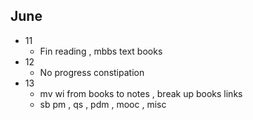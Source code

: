 ## June
* 11 
  * Fin reading , mbbs text books
* 12
  * No progress constipation
* 13
  * mv wi  from books to notes , break up books links
  * sb pm , qs , pdm , mooc , misc 
